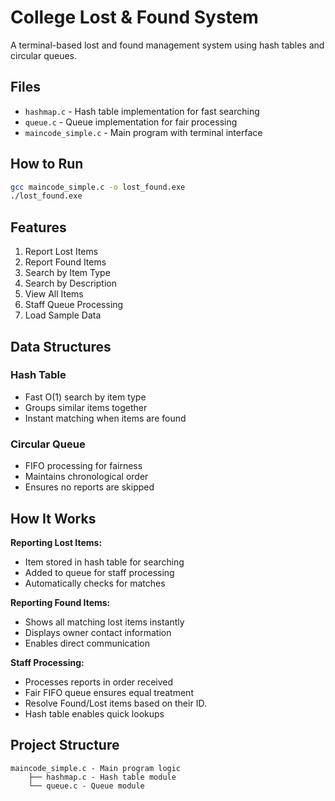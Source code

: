 # College Lost & Found System

A terminal-based lost and found management system using hash tables and circular queues.

## Files

- `hashmap.c` - Hash table implementation for fast searching
- `queue.c` - Queue implementation for fair processing
- `maincode_simple.c` - Main program with terminal interface

## How to Run

```bash
gcc maincode_simple.c -o lost_found.exe
./lost_found.exe
```

## Features

1. Report Lost Items
2. Report Found Items  
3. Search by Item Type
4. Search by Description
5. View All Items
6. Staff Queue Processing
7. Load Sample Data

## Data Structures

### Hash Table
- Fast O(1) search by item type
- Groups similar items together
- Instant matching when items are found

### Circular Queue
- FIFO processing for fairness
- Maintains chronological order
- Ensures no reports are skipped

## How It Works

**Reporting Lost Items:**
- Item stored in hash table for searching
- Added to queue for staff processing
- Automatically checks for matches

**Reporting Found Items:**
- Shows all matching lost items instantly
- Displays owner contact information
- Enables direct communication

**Staff Processing:**
- Processes reports in order received
- Fair FIFO queue ensures equal treatment
- Resolve Found/Lost items based on their ID.
- Hash table enables quick lookups

## Project Structure

```
maincode_simple.c - Main program logic
    ├── hashmap.c - Hash table module
    └── queue.c - Queue module
```
